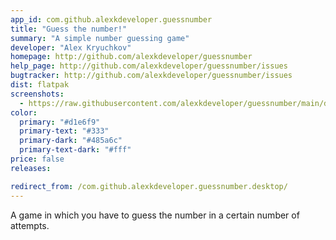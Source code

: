```yaml
---
app_id: com.github.alexkdeveloper.guessnumber
title: "Guess the number!"
summary: "A simple number guessing game"
developer: "Alex Kryuchkov"
homepage: http://github.com/alexkdeveloper/guessnumber
help_page: http://github.com/alexkdeveloper/guessnumber/issues
bugtracker: http://github.com/alexkdeveloper/guessnumber/issues
dist: flatpak
screenshots:
  - https://raw.githubusercontent.com/alexkdeveloper/guessnumber/main/data/screenshots/screenshot1.png
color:
  primary: "#d1e6f9"
  primary-text: "#333"
  primary-dark: "#485a6c"
  primary-text-dark: "#fff"
price: false
releases:

redirect_from: /com.github.alexkdeveloper.guessnumber.desktop/
---
```


<p>A game in which you have to guess the number in a certain number of attempts.</p>